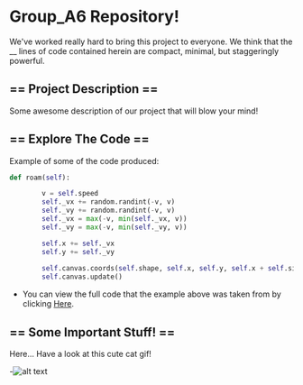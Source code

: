 # Group_A6 Repository!

We've worked really hard to bring this project to everyone. We think that the __ lines of code contained herein are compact, minimal, but staggeringly powerful.

## == Project Description ==

Some awesome description of our project that will blow your mind!

## == Explore The Code ==

Example of some of the code produced:

```python
def roam(self):

        v = self.speed
        self._vx += random.randint(-v, v)
        self._vy += random.randint(-v, v)
        self._vx = max(-v, min(self._vx, v))
        self._vy = max(-v, min(self._vy, v))

        self.x += self._vx
        self.y += self._vy
        
        self.canvas.coords(self.shape, self.x, self.y, self.x + self.size, self.y + self.size)
        self.canvas.update()        
```

* You can view the full code that the example above was taken from by clicking [Here](https://github.com/DesignedByJack/Group_A6/blob/master/Robot%20Class).

## == Some Important Stuff! ==

Here... Have a look at this cute cat gif!

-![alt text](http://i.imgur.com/WWLYo.gif "Here... Have a look at this cute cat gif!")
